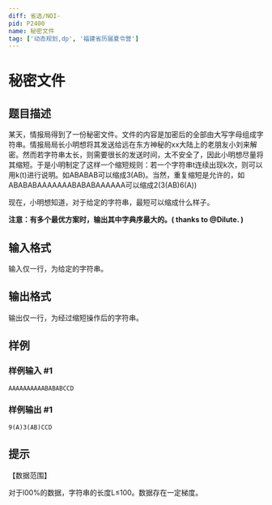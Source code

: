 ```yaml
---
diff: 省选/NOI-
pid: P2400
name: 秘密文件
tag: ['动态规划,dp', '福建省历届夏令营']
---
```

# 秘密文件
## 题目描述

某天，情报局得到了一份秘密文件。文件的内容是加密后的全部由大写字母组成字符串。情报局局长小明想将其发送给远在东方神秘的xx大陆上的老朋友小刘来解密。然而若字符串太长，则需要很长的发送时间，太不安全了，因此小明想尽量将其缩短。于是小明制定了这样一个缩短规则：若一个字符串t连续出现k次，则可以用k(t)进行说明。如ABABAB可以缩成3(AB)。当然，重复缩短是允许的，如ABABABAAAAAAABABABAAAAAA可以缩成2(3(AB)6(A))

现在，小明想知道，对于给定的字符串，最短可以缩成什么样子。

**注意：有多个最优方案时，输出其中字典序最大的。( thanks to @Dilute. )**
## 输入格式

输入仅一行，为给定的字符串。

## 输出格式

输出仅一行，为经过缩短操作后的字符串。

## 样例

### 样例输入 #1
```
AAAAAAAAAABABABCCD
```
### 样例输出 #1
```
9(A)3(AB)CCD
```
## 提示

【数据范围】

对于l00%的数据，字符串的长度L≤100。数据存在一定梯度。

